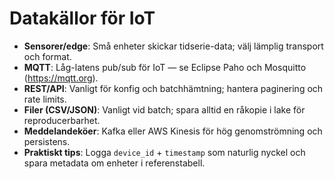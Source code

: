 # Datakällor för IoT

- **Sensorer/edge**: Små enheter skickar tidserie-data; välj lämplig transport och format.
- **MQTT**: Låg-latens pub/sub för IoT — se Eclipse Paho och Mosquitto (https://mqtt.org).
- **REST/API**: Vanligt för konfig och batchhämtning; hantera paginering och rate limits.
- **Filer (CSV/JSON)**: Vanligt vid batch; spara alltid en råkopie i lake för reproducerbarhet.
- **Meddelandeköer**: Kafka eller AWS Kinesis för hög genomströmning och persistens.
- **Praktiskt tips**: Logga `device_id` + `timestamp` som naturlig nyckel och spara metadata om enheter i referenstabell.